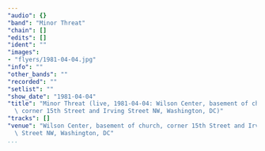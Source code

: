 ```yaml
---
"audio": {}
"band": "Minor Threat"
"chain": []
"edits": []
"ident": ""
"images":
- "flyers/1981-04-04.jpg"
"info": ""
"other_bands": ""
"recorded": ""
"setlist": ""
"show_date": "1981-04-04"
"title": "Minor Threat (live, 1981-04-04: Wilson Center, basement of church,\
  \ corner 15th Street and Irving Street NW, Washington, DC)"
"tracks": []
"venue": "Wilson Center, basement of church, corner 15th Street and Irving\
  \ Street NW, Washington, DC"
...
```

